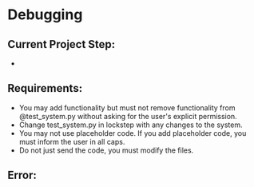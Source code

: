 # Debugging

## Current Project Step:
- 

## Requirements:
- You may add functionality but must not remove functionality from @test_system.py without asking for the user's explicit permission.
- Change test_system.py in lockstep with any changes to the system.
- You may not use placeholder code. If you add placeholder code, you must inform the user in all caps.
- Do not just send the code, you must modify the files.

## Error:

